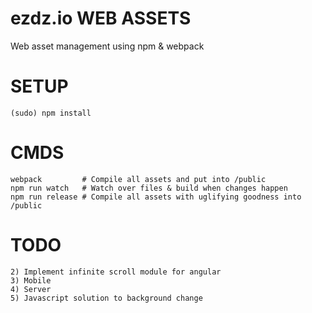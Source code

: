 ezdz.io WEB ASSETS
==================
Web asset management using npm & webpack


SETUP
=====

    (sudo) npm install

CMDS
====

    webpack         # Compile all assets and put into /public
    npm run watch   # Watch over files & build when changes happen
    npm run release # Compile all assets with uglifying goodness into /public

TODO
====

    2) Implement infinite scroll module for angular
    3) Mobile
    4) Server
    5) Javascript solution to background change